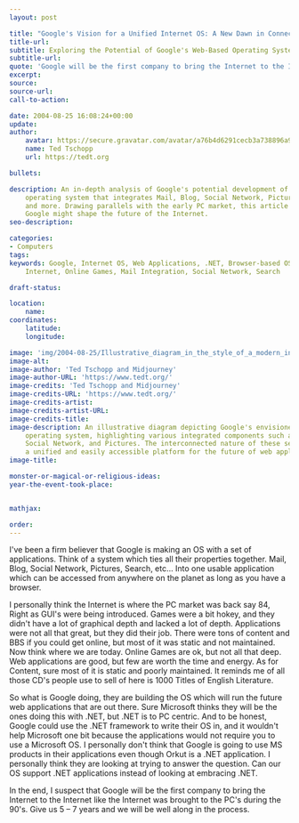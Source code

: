 ```yaml
---
layout: post

title: "Google's Vision for a Unified Internet OS: A New Dawn in Connectivity"
title-url:
subtitle: Exploring the Potential of Google's Web-Based Operating System
subtitle-url:
quote: 'Google will be the first company to bring the Internet to the Internet like the Internet was brought to the PC's during the 90's. Give us 5 – 7 years and we will be well along in the process.'
excerpt:
source:
source-url:
call-to-action:

date: 2004-08-25 16:08:24+00:00
update:
author:
    avatar: https://secure.gravatar.com/avatar/a76b4d6291cecb3a738896a971bfb903?s=512&d=mp&r=g
    name: Ted Tschopp
    url: https://tedt.org

bullets:

description: An in-depth analysis of Google's potential development of a web-based
    operating system that integrates Mail, Blog, Social Network, Pictures, Search,
    and more. Drawing parallels with the early PC market, this article explores how
    Google might shape the future of the Internet.
seo-description:

categories:
- Computers
tags:
keywords: Google, Internet OS, Web Applications, .NET, Browser-based OS, Future of
    Internet, Online Games, Mail Integration, Social Network, Search

draft-status:

location:
    name:
coordinates:
    latitude:
    longitude:

image: 'img/2004-08-25/Illustrative_diagram_in_the_style_of_a_modern_infogram.png'
image-alt:
image-author: 'Ted Tschopp and Midjourney'
image-author-URL: 'https://www.tedt.org/'
image-credits: 'Ted Tschopp and Midjourney'
image-credits-URL: 'https://www.tedt.org/'
image-credits-artist:
image-credits-artist-URL:
image-credits-title:
image-description: An illustrative diagram depicting Google's envisioned web-based
    operating system, highlighting various integrated components such as Mail, Blog,
    Social Network, and Pictures. The interconnected nature of these services symbolizes
    a unified and easily accessible platform for the future of web applications.
image-title:

monster-or-magical-or-religious-ideas:
year-the-event-took-place:


mathjax:

order:
---
```

I've been a firm believer that Google is making an OS with a set of applications. Think of a system which ties all their properties together. Mail, Blog, Social Network, Pictures, Search, etc&#8230; Into one usable application which can be accessed from anywhere on the planet as long as you have a browser.

I personally think the Internet is where the PC market was back say 84, Right as GUI's were being introduced. Games were a bit hokey, and they didn't have a lot of graphical depth and lacked a lot of depth. Applications were not all that great, but they did their job. There were tons of content and BBS if you could get online, but most of it was static and not maintained. Now think where we are today. Online Games are ok, but not all that deep. Web applications are good, but few are worth the time and energy. As for Content, sure most of it is static and poorly maintained. It reminds me of all those CD's people use to sell of here is 1000 Titles of English Literature.

So what is Google doing, they are building the OS which will run the future web applications that are out there. Sure Microsoft thinks they will be the ones doing this with .NET, but .NET is to PC centric. And to be honest, Google could use the .NET framework to write their OS in, and it wouldn't help Microsoft one bit because the applications would not require you to use a Microsoft OS. I personally don't think that Google is going to use MS products in their applications even though Orkut is a .NET application. I personally think they are looking at trying to answer the question. Can our OS support .NET applications instead of looking at embracing .NET.

In the end, I suspect that Google will be the first company to bring the Internet to the Internet like the Internet was brought to the PC's during the 90's. Give us 5 – 7 years and we will be well along in the process.
